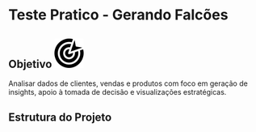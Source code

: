 # Teste Pratico - Gerando Falcões
## Objetivo ![image](./image/icons8-objective-58.png)
Analisar dados de clientes, vendas e produtos com foco em geração de insights, apoio à tomada de decisão e visualizações estratégicas.

## Estrutura do Projeto
